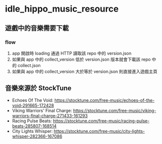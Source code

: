 # idle_hippo_music_resource

## 遊戲中的音樂需要下載

### flow

1. app 開啟時 loading 通過 HTTP 讀取該 repo 中的 version.json
2. 如果與 app 中的 collect_version 低於 version.json 版本就會下載該 repo 中的 collect.json
3. 如果與 app 中的 collect_version 大於等於 version.json 則直接進入遊戲主頁

## 音樂來源於 StockTune

- Echoes Of The Void: https://stocktune.com/free-music/echoes-of-the-void-291665-172428
- Viking Warriors' Final Charge: https://stocktune.com/free-music/viking-warriors-final-charge-271433-161293
- Racing Pulse Beats: https://stocktune.com/free-music/racing-pulse-beats-285807-168514
- City Lights Whisper: https://stocktune.com/free-music/city-lights-whisper-282366-167086
